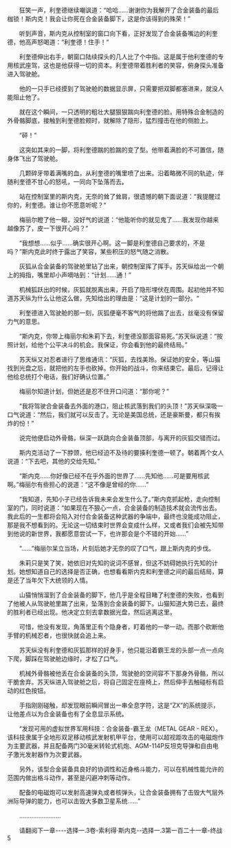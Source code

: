 <div class="read-content j_readContent" id="">
                <p>　　狂笑一声，利奎德继续嘲讽道：“哈哈……谢谢你为我解开了合金装备的最后枷锁！斯内克！我会让你死在合金装备脚下，这是你该得到的殊荣！”<p>　　听到声音，斯内克从控制室的窗口向下看，正好发现了合金装备嘴边的利奎德，他高声怒喝道：“利奎德！住手！“<p>　　利奎德伸出右手，朝窗口陆续探头的几人比了个中指。这是属于他利奎德的专用核武座驾，这也是他获得一切的资本。利奎德带着胜利者的笑容，俯身探头准备进入驾驶舱。<p>　　他的一只手已经摸到了驾驶舱的数据显示屏，只需要把双脚都塞进来，就没人能阻止他了。<p>　　就在这个瞬间，一只透明的粗壮大腿狠狠踹向利奎德的脸。用特殊合金制造的外骨骼脚底，接触到利奎德脸颊时，就解除了隐形，猛烈撞击在他的侧脸上。<p>　　“砰！“<p>　　这突如其来的一脚，将利奎德踹的脸踹的变了型。他带着满脸的不可置信，随身体飞出了驾驶舱。<p>　　几颗碎牙带着满嘴的血，从利奎德的嘴里喷了出来。沿着略微不同的轨迹，伴随利奎德不甘心的怒吼，一同向下坠落而去。<p>　　站在控制室里的斯内克，无奈的耸了耸肩，很遗憾的朝下面说道：“我提醒过你的，利奎德。谁让你不愿意听呢？“<p>　　梅丽尔瞪了他一眼，没好气的说道：“他能听你的就见鬼了……我发现你越来越像苏了，皮一下很开心吗？”<p>　　“我想想……似乎……确实很开心啊。这一脚是利奎德自己要求的，不是吗？”斯内克此时终于露出了笑容，某些积压的怒气随之消散。<p>　　灰狐从合金装备的驾驶舱里钻了出来，朝控制室挥了挥手。苏天纵给出一个朝上的拇指，嘴里却小声嘀咕到：“计划……通！”<p>　　机械狐跃出的时候，灰狐就脱离出来，开启了隐形埋伏在周围。起初他并不知道苏天纵为什么让他这么做，先知给出的理由是：“这是计划的一部分。“<p>　　利奎德进入驾驶舱的那一刻，灰狐便毫不客气的将他踹了出去，丝毫没有保留力气的意思。<p>　　“斯内克，你带上梅丽尔和朱莉下去，利奎德没那面容易死。”苏天纵说道：“按照计划，给他个公平决斗的机会。我保证，你会看到他的最终结局。”<p>　　苏天纵又对忍者进行了思维通讯：“灰狐，去找美玲。保证她的安全，等山猫找到光盘之后，就把他的左手也砍掉。你开始的战斗，你来结束它。最后，记得让他给总统打个电话，我们好确认位置。”<p>　　梅丽尔知道计划，但她还是忍不住开口问道：“那你呢？”<p>　　“我将驾驶合金装备去外面的港口，阻止核武落到我们的头顶！”苏天纵深吸一口气说道：“然后，我们就可以反击了。无论是美国总统，还是豪斯曼，都只有挨炸的份！”<p>　　说完他便启动外骨骼，纵深一跃跳向合金装备顶部，与离开的灰狐交错而过。<p>　　斯内克活动了一下脖颈，他已经迫不及待的要揍利奎德一顿了。朝着两个女人说道：“下去吧，其他的交给先知。”<p>　　“斯内克……你好像已经不在乎外面的世界了……先知他……可是要用核武啊。”梅丽尔有些担心的说道：“这不像是曾经的你……”<p>　　“我知道，先知小子已经告诉我未来会发生什么了。”斯内克抓起枪，走向控制室的门，同时说道：“如果现在不狠心一点，合金装备的制造技术就会流传出去。我此后的一生都将会陷入对付合金装备这种武器的争端中，最终也没能成功阻止，那是我不想看到的。无论这一切结束时世界会变成什么样，又或者我们会被先知带到他说的新世界，我都愿意尝试一下，也许那会是个不错的开始……”<p>　　“……”梅丽尔呆立当场，片刻后她才无奈的叹了口气，跟上斯内克的步伐。<p>　　朱莉只是笑了笑，她依旧对先知的说词不感冒，但这不妨碍她执行先知的计划。她想知道自己的选择是否正确，也想看看斯内克和利奎德之间的最后结局，算是还了当年欠下大统领的人情。<p>　　山猫悄悄溜到了合金装备的脚下，他几乎是全程目睹了利奎德的失败，也看到了他被人从驾驶舱里踹了出来，坠落到合金装备的脚下。山猫知道大势已去，最终的胜利者已经出现。他决定立刻去拿数据光盘，然后逃离这里。<p>　　可惜，他没有发现，角落里正有个隐身者，盯着他的一举一动。而那个砍断他手臂的机械忍者，也很快就会追上来。<p>　　苏天纵没有利奎德和灰狐那样的好身手，他只能沿着霸王龙的头部一点一点向下爬，脚踩在驾驶舱边缘时，才松了口气。<p>　　机械外骨骼被他丢在合金装备的头顶，驾驶舱的空间容不下那身外骨骼，所以干脆舍弃。苏天纵进入驾驶舱之后，将自己固定在座椅上，然后伸手去触碰标有启动的红色按钮。<p>　　手指刚刚碰触，却发现眼前瞬间冒出一串全息字符，这是“ZX”的系统提示，让他差点以为合金装备也有了全息显示系统。<p>　　“发现可用的虚拟世界军用科技：合金装备-霸王龙（METAL GEAR - REX）。该科技隶属于全地形双足移动核武发射机甲平台，使用可以超视距攻击的电磁炮作为主要武器，并且配备两门30毫米转轮式机炮、AGM-114P反坦克导弹和自由电子激光发射器作为次要武器。<p>　　另外，该型合金装备具良好的协调性和近身格斗能力，可以在机械性能允许的范围内做出格斗动作，甚至是闪避冲刺等动作。<p>　　配备的电磁炮可以发射高速弹丸或者核弹头，让合金装备拥有了击毁大气层外洲际导弹的能力，也可以击毁大多数卫星系统……”<p>　　……………………<p>　　请翻阅下一章----选择一.3卷-索利得·斯内克--选择一.3第一百二十一章-终战5<p> 
            </div>
